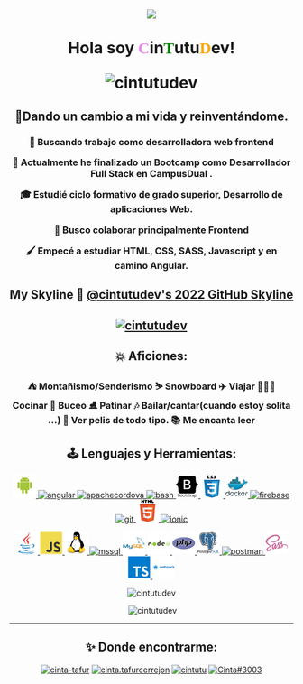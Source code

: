 <h1 align="center"><img src="https://media.giphy.com/media/qSzInkbcNJNz5jpY6b/giphy.gif">
  <p>Hola soy <span style="font-family:Papyrus; font-size:1em; color:violet">C</span>in<span style="font-family:Papyrus; font-size:1em; color:green">T</span>utu<span style="font-family:Papyrus; font-size:1em; color:orange" >D</span>ev!</p>
   <p><img src="https://komarev.com/ghpvc/?username=cintutudev&label=Profile%20views&color=0e75b6&style=flat" alt="cintutudev" /> </p>
</h1>

<h2 align="center">🎈Dando un cambio a mi vida y reinventándome. </h2>
<h3 align="center">
   <p>🏁 Buscando trabajo como desarrolladora web frontend</p> 
   <p>💬 Actualmente he finalizado un Bootcamp como Desarrollador Full Stack en CampusDual .</p> 
   <p>🎓 Estudié ciclo formativo de grado superior, Desarrollo de aplicaciones Web.</p> 
   <p> 👯 Busco colaborar principalmente Frontend</p>
   <p>🖌️ Empecé a estudiar HTML, CSS, SASS, Javascript y en camino Angular.</p>
</h3>

<h2 align="center">
   <p> My Skyline 🚀  
    <a href="https://skyline.github.com/cintutudev/2022" target="blank">@cintutudev's 2022 GitHub Skyline</a> 
  </p>
</h2>

<h2 align="center">
<p> <a href="https://github.com/ryo-ma/github-profile-trophy"><img src="https://github-profile-trophy.vercel.app/?username=cintutudev" alt="cintutudev" /></a> </p>
  </h2>
<h2 align="center">💥 Aficiones: </h2>
  <h3 align="center">
      <p align="center">
       ⛺ Montañismo/Senderismo
       ⛷  Snowboard
       ✈️ Viajar
       👨🏻‍🍳 Cocinar
       🤿 Buceo
       ⛸  Patinar
       🎶 Bailar/cantar(cuando estoy solita ...) 
       🎥 Ver pelis de todo tipo.
       📚 Me encanta leer
      </p>
  </h3>

<p></p>
<h2 align="center">🕹 Lenguajes y Herramientas:</h2>
<p align="center">
  <a href="https://developer.android.com" target="_blank" rel="noreferrer"> <img src="https://raw.githubusercontent.com/devicons/devicon/master/icons/android/android-original-wordmark.svg" alt="android" width="40" height="40"/>
  </a> <a href="https://angular.io" target="_blank" rel="noreferrer"> <img src="https://angular.io/assets/images/logos/angular/angular.svg" alt="angular" width="40" height="40"/> </a> 
  <a href="https://cordova.apache.org/" target="_blank" rel="noreferrer"> <img src="https://www.vectorlogo.zone/logos/apache_cordova/apache_cordova-icon.svg" alt="apachecordova" width="40" height="40"/> </a>
  <a href="https://www.gnu.org/software/bash/" target="_blank" rel="noreferrer"> <img src="https://www.vectorlogo.zone/logos/gnu_bash/gnu_bash-icon.svg" alt="bash" width="40" height="40"/> </a>
  <a href="https://getbootstrap.com" target="_blank" rel="noreferrer"> <img src="https://raw.githubusercontent.com/devicons/devicon/master/icons/bootstrap/bootstrap-plain-wordmark.svg" alt="bootstrap" width="40" height="40"/> </a>
  <a href="https://www.w3schools.com/css/" target="_blank" rel="noreferrer"> <img src="https://raw.githubusercontent.com/devicons/devicon/master/icons/css3/css3-original-wordmark.svg" alt="css3" width="40" height="40"/> </a>   <a href="https://www.docker.com/" target="_blank" rel="noreferrer"> <img src="https://raw.githubusercontent.com/devicons/devicon/master/icons/docker/docker-original-wordmark.svg" alt="docker" width="40" height="40"/> </a> <a href="https://firebase.google.com/" target="_blank" rel="noreferrer"> <img src="https://www.vectorlogo.zone/logos/firebase/firebase-icon.svg" alt="firebase" width="40" height="40"/> </a>
  <a href="https://git-scm.com/" target="_blank" rel="noreferrer"> <img src="https://www.vectorlogo.zone/logos/git-scm/git-scm-icon.svg" alt="git" width="40" height="40"/> </a> 
  <a href="https://www.w3.org/html/" target="_blank" rel="noreferrer"> <img src="https://raw.githubusercontent.com/devicons/devicon/master/icons/html5/html5-original-wordmark.svg" alt="html5" width="40" height="40"/> </a>
  <a href="https://ionicframework.com" target="_blank" rel="noreferrer"> <img src="https://upload.wikimedia.org/wikipedia/commons/d/d1/Ionic_Logo.svg" alt="ionic" width="40" height="40"/> </a>
 </p>
 <p align="center">
 <a href="https://www.java.com" target="_blank" rel="noreferrer"> <img src="https://raw.githubusercontent.com/devicons/devicon/master/icons/java/java-original.svg" alt="java" width="40" height="40"/> </a>
  <a href="https://developer.mozilla.org/en-US/docs/Web/JavaScript" target="_blank" rel="noreferrer"> <img src="https://raw.githubusercontent.com/devicons/devicon/master/icons/javascript/javascript-original.svg" alt="javascript" width="40" height="40"/> </a>
  <a href="https://www.linux.org/" target="_blank" rel="noreferrer"> <img src="https://raw.githubusercontent.com/devicons/devicon/master/icons/linux/linux-original.svg" alt="linux" width="40" height="40"/> </a>
  <a href="https://www.microsoft.com/en-us/sql-server" target="_blank" rel="noreferrer"> <img src="https://www.svgrepo.com/show/303229/microsoft-sql-server-logo.svg" alt="mssql" width="40" height="40"/> </a> 
  <a href="https://www.mysql.com/" target="_blank" rel="noreferrer"> <img src="https://raw.githubusercontent.com/devicons/devicon/master/icons/mysql/mysql-original-wordmark.svg" alt="mysql" width="40" height="40"/> </a>
  <a href="https://nodejs.org" target="_blank" rel="noreferrer"> <img src="https://raw.githubusercontent.com/devicons/devicon/master/icons/nodejs/nodejs-original-wordmark.svg" alt="nodejs" width="40" height="40"/> </a> 
  <a href="https://www.php.net" target="_blank" rel="noreferrer"> <img src="https://raw.githubusercontent.com/devicons/devicon/master/icons/php/php-original.svg" alt="php" width="40" height="40"/> </a>
  <a href="https://www.postgresql.org" target="_blank" rel="noreferrer"> <img src="https://raw.githubusercontent.com/devicons/devicon/master/icons/postgresql/postgresql-original-wordmark.svg" alt="postgresql" width="40" height="40"/> </a> 
  <a href="https://postman.com" target="_blank" rel="noreferrer"> <img src="https://www.vectorlogo.zone/logos/getpostman/getpostman-icon.svg" alt="postman" width="40" height="40"/> </a> 
  <a href="https://sass-lang.com" target="_blank" rel="noreferrer"> <img src="https://raw.githubusercontent.com/devicons/devicon/master/icons/sass/sass-original.svg" alt="sass" width="40" height="40"/> </a> 
  <a href="https://www.typescriptlang.org/" target="_blank" rel="noreferrer"> <img src="https://raw.githubusercontent.com/devicons/devicon/master/icons/typescript/typescript-original.svg" alt="typescript" width="40" height="40"/> </a>
  <a href="https://webpack.js.org" target="_blank" rel="noreferrer"> <img src="https://raw.githubusercontent.com/devicons/devicon/d00d0969292a6569d45b06d3f350f463a0107b0d/icons/webpack/webpack-original-wordmark.svg" alt="webpack" width="40" height="40"/> </a>
</p>

<p align="center" ><img src="https://github-readme-stats.vercel.app/api/top-langs?username=cintutudev&show_icons=true&locale=en&layout=compact" alt="cintutudev" /></p>

<p align="center" >&nbsp;<img src="https://github-readme-stats.vercel.app/api?username=cintutudev&show_icons=true&locale=en" alt="cintutudev" /></p>

<hr>
<h2 align="center">✨ Donde encontrarme:</h2>
<p align="center">
<a href="https://linkedin.com/in/cinta-tafur" target="blank"><img align="center" src="https://raw.githubusercontent.com/rahuldkjain/github-profile-readme-generator/master/src/images/icons/Social/linked-in-alt.svg" alt="cinta-tafur" height="30" width="40" /></a>
<a href="https://fb.com/cinta.tafurcerrejon" target="blank"><img align="center" src="https://raw.githubusercontent.com/rahuldkjain/github-profile-readme-generator/master/src/images/icons/Social/facebook.svg" alt="cinta.tafurcerrejon" height="30" width="40" /></a>
<a href="https://instagram.com/cintutu" target="blank"><img align="center" src="https://raw.githubusercontent.com/rahuldkjain/github-profile-readme-generator/master/src/images/icons/Social/instagram.svg" alt="cintutu" height="30" width="40" /></a>
<a href="https://discord.gg/Cinta#3003" target="blank"><img align="center" src="https://raw.githubusercontent.com/rahuldkjain/github-profile-readme-generator/master/src/images/icons/Social/discord.svg" alt="Cinta#3003" height="30" width="40" /></a>
</p>
